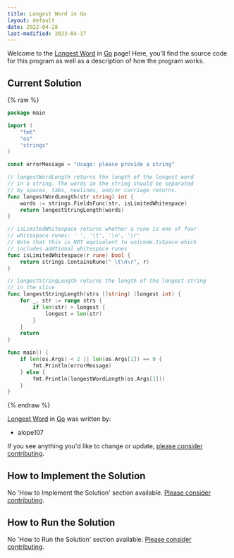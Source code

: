 ```yaml
---
title: Longest Word in Go
layout: default
date: 2022-04-28
last-modified: 2023-04-17
---
```


Welcome to the [Longest Word](https://sampleprograms.io/projects/longest-word) in [Go](https://sampleprograms.io/languages/go) page! Here, you'll find the source code for this program as well as a description of how the program works.

## Current Solution

{% raw %}

```go
package main

import (
	"fmt"
	"os"
	"strings"
)

const errorMessage = "Usage: please provide a string"

// longestWordLength returns the length of the longest word
// in a string. The words in the string should be separated
// by spaces, tabs, newlines, and/or carriage returns.
func longestWordLength(str string) int {
	words := strings.FieldsFunc(str, isLimitedWhitespace)
	return longestStringLength(words)
}

// isLimitedWhitespace returns whether a rune is one of four
// whitespace runes: ' ', '\t', '\n', '\r'
// Note that this is NOT equivalent to unicode.IsSpace which
// includes addtional whitespace runes
func isLimitedWhitespace(r rune) bool {
	return strings.ContainsRune(" \t\n\r", r)
}

// longestStringLength returns the length of the longest string
// in the slice
func longestStringLength(strs []string) (longest int) {
	for _, str := range strs {
		if len(str) > longest {
			longest = len(str)
		}
	}
	return
}

func main() {
	if len(os.Args) < 2 || len(os.Args[1]) == 0 {
		fmt.Println(errorMessage)
	} else {
		fmt.Println(longestWordLength(os.Args[1]))
	}
}
```

{% endraw %}

[Longest Word](https://sampleprograms.io/projects/longest-word) in [Go](https://sampleprograms.io/languages/go) was written by:

- alope107

If you see anything you'd like to change or update, [please consider contributing](https://github.com/TheRenegadeCoder/sample-programs).

## How to Implement the Solution

No 'How to Implement the Solution' section available. [Please consider contributing](https://github.com/TheRenegadeCoder/sample-programs-website).

## How to Run the Solution

No 'How to Run the Solution' section available. [Please consider contributing](https://github.com/TheRenegadeCoder/sample-programs-website).